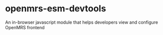 # openmrs-esm-devtools
An in-browser javascript module that helps developers view and configure OpenMRS frontend
